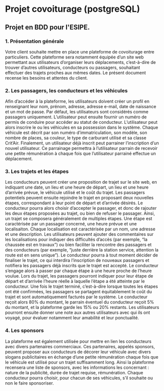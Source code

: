 # Projet covoiturage (postgreSQL)

## Projet en BDD pour l'ESIPE.

### 1. Présentation générale

Votre client souhaite mettre en place une plateforme de covoiturage entre particuliers.
Cette plateforme sera notamment équipée d’un site web permettant aux utilisateurs
d’organiser leurs déplacements, c’est-à-dire de trouver d’autres utilisateurs, conducteurs
ou passagers, souhaitant effectuer des trajets proches aux mêmes dates. Le présent
document recense les besoins et attentes du client.

### 2. Les passagers, les conducteurs et les véhicules

Afin d’accéder à la plateforme, les utilisateurs doivent créer un profil en renseignant
leur nom, prénom, adresse, adresse e-mail, date de naissance et un mot de passe. Par
défaut, les utilisateurs sont considérés comme passagers uniquement.
L’utilisateur peut ensuite fournir un numéro de permis de conduire pour accéder au
statut de conducteur. L’utilisateur peut alors inscrire le ou les véhicules en sa possession
dans le système. Chaque véhicule est décrit par son numéro d’immatriculation, son modèle,
son nombre de places, sa couleur, le type de carburant utilisé et sa classe Crit’Air.
Finalement, un utilisateur déjà inscrit peut parrainer l’inscription d’un nouvel utilisateur. Ce parrainage permettra à l’utilisateur parrain de recevoir une petite rémunération
à chaque fois que l’utilisateur parrainé effectue un déplacement.

### 3. Les trajets et les étapes

Les conducteurs peuvent créer une proposition de trajet sur le site web, en indiquant
une date, un lieu et une heure de départ, un lieu et une heure d’arrivée prévue, le véhicule
utilisé et le coût du trajet. Les passagers potentiels peuvent ensuite rejoindre le trajet
en proposant deux nouvelles étapes, correspondant à leur point de départ et d’arrivée
désirés. Le conducteur pourra alors choisir d’accepter le passager, et donc de rajouter
les deux étapes proposées au trajet, ou bien de refuser le passager. Ainsi, un trajet se
composera généralement de multiples étapes.
Une étape est caractérisée par un passager concerné, une heure prévue et une localisaiton. Chaque localisation est caractérisée par un nom, une adresse et une description.
Les utilisateurs peuvent ajouter des commentaires sur les localisations pour indiquer
des difficultés d’accès (par exemple, “la chaussée est en travaux”) ou bien faciliter la
rencontre des passagers et des conducteurs (par exemple, “juste derrière la station service,
attention la route est en sens unique”).
Le conducteur pourra à tout moment décider de finaliser le trajet, ce qui interdira
l’inscription de nouveaux passagers et notifiera les passagers déjà inscrits que le trajet
est accepté. Le conducteur s’engage alors à passer par chaque étape à une heure proche
de l’heure voulue.
Lors du trajet, les passagers pourront indiquer pour leur étape de départ et d’arrivée
l’heure réelle à laquelle l’étape a été atteinte par le conducteur. Une fois le trajet terminé,
c’est-à-dire lorsque toutes les étapes ont été confirmées, les passagers se partagent
équitablement le coût du trajet et sont automatiquement facturés par le système. Le
conducteur reçoit alors 80% du montant, le parrain éventuel du conducteur reçoit 5%
du montant, et la plateforme garde les 15% ou 20% restants. Les utilisateurs pourront
ensuite donner une note aux autres utilisateurs avec qui ils ont voyagé, pour évaluer
notamment leur amabilité et leur ponctualité.

### 4. Les sponsors

La plateforme est également utilisée pour mettre en lien les conducteurs avec divers partenaires commerciaux. Ces partenaires, appelés sponsors, peuvent proposer aux
conducteurs de décorer leur véhicule avec divers slogans publicitaires en échange d’une
petite rémunération chaque fois que le véhicule est utilisé pour un trajet suffisamment long.
Ainsi la plateforme recensera une liste de sponsors, avec les informations les concernant :
nature de la publicité, durée de trajet requise, rémunération. Chaque conducteur pourra
choisir, pour chacun de ses véhicules, s’il souhaite ou non le faire sponsoriser.

